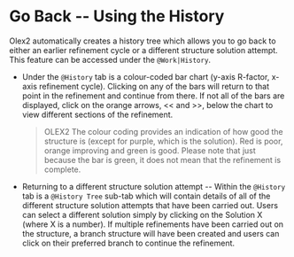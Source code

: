 # Go Back -- Using the History
Olex2 automatically creates a history tree which allows you to go back to either an earlier refinement cycle or a different structure solution attempt. This feature can be accessed under the `@Work|History`.

- Under the `@History` tab is a colour-coded bar chart (y-axis R-factor, x-axis refinement cycle). Clicking on any of the bars will return to that point in the refinement and continue from there. If not all of the bars are displayed, click on the orange arrows, << and >>, below the chart to view different sections of the refinement.

  >OLEX2 The colour coding provides an indication of how good the structure is (except for purple, which is the solution). Red is poor, orange improving and green is good. Please note that just because the bar is green, it does not mean that the refinement is complete.

- Returning to a different structure solution attempt -- Within the `@History` tab is a `@History Tree` sub-tab which will contain details of all of the different structure solution attempts that have been carried out. Users can select a different solution simply by clicking on the Solution X (where X is a number). If multiple refinements have been carried out on the structure, a branch structure will have been created and users can click on their preferred branch to continue the refinement.
